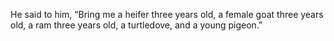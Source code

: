 He said to him, “Bring me a heifer three years old, a female goat three years old, a ram three years old, a turtledove, and a young pigeon.”